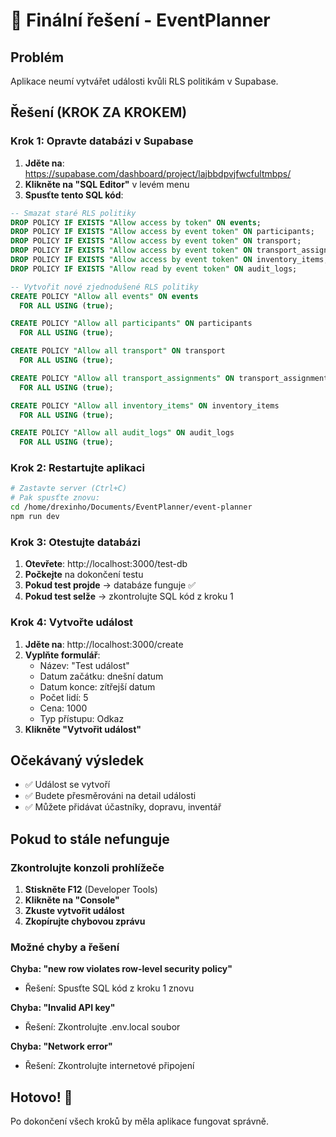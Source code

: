 # 🎯 Finální řešení - EventPlanner

## Problém
Aplikace neumí vytvářet události kvůli RLS politikám v Supabase.

## Řešení (KROK ZA KROKEM)

### Krok 1: Opravte databázi v Supabase
1. **Jděte na**: https://supabase.com/dashboard/project/lajbbdpvjfwcfultmbps/
2. **Klikněte na "SQL Editor"** v levém menu
3. **Spusťte tento SQL kód**:

```sql
-- Smazat staré RLS politiky
DROP POLICY IF EXISTS "Allow access by token" ON events;
DROP POLICY IF EXISTS "Allow access by event token" ON participants;
DROP POLICY IF EXISTS "Allow access by event token" ON transport;
DROP POLICY IF EXISTS "Allow access by event token" ON transport_assignments;
DROP POLICY IF EXISTS "Allow access by event token" ON inventory_items;
DROP POLICY IF EXISTS "Allow read by event token" ON audit_logs;

-- Vytvořit nové zjednodušené RLS politiky
CREATE POLICY "Allow all events" ON events
  FOR ALL USING (true);

CREATE POLICY "Allow all participants" ON participants
  FOR ALL USING (true);

CREATE POLICY "Allow all transport" ON transport
  FOR ALL USING (true);

CREATE POLICY "Allow all transport_assignments" ON transport_assignments
  FOR ALL USING (true);

CREATE POLICY "Allow all inventory_items" ON inventory_items
  FOR ALL USING (true);

CREATE POLICY "Allow all audit_logs" ON audit_logs
  FOR ALL USING (true);
```

### Krok 2: Restartujte aplikaci
```bash
# Zastavte server (Ctrl+C)
# Pak spusťte znovu:
cd /home/drexinho/Documents/EventPlanner/event-planner
npm run dev
```

### Krok 3: Otestujte databázi
1. **Otevřete**: http://localhost:3000/test-db
2. **Počkejte** na dokončení testu
3. **Pokud test projde** → databáze funguje ✅
4. **Pokud test selže** → zkontrolujte SQL kód z kroku 1

### Krok 4: Vytvořte událost
1. **Jděte na**: http://localhost:3000/create
2. **Vyplňte formulář**:
   - Název: "Test událost"
   - Datum začátku: dnešní datum
   - Datum konce: zítřejší datum
   - Počet lidí: 5
   - Cena: 1000
   - Typ přístupu: Odkaz
3. **Klikněte "Vytvořit událost"**

## Očekávaný výsledek
- ✅ Událost se vytvoří
- ✅ Budete přesměrováni na detail události
- ✅ Můžete přidávat účastníky, dopravu, inventář

## Pokud to stále nefunguje

### Zkontrolujte konzoli prohlížeče
1. **Stiskněte F12** (Developer Tools)
2. **Klikněte na "Console"**
3. **Zkuste vytvořit událost**
4. **Zkopírujte chybovou zprávu**

### Možné chyby a řešení

**Chyba: "new row violates row-level security policy"**
- Řešení: Spusťte SQL kód z kroku 1 znovu

**Chyba: "Invalid API key"**
- Řešení: Zkontrolujte .env.local soubor

**Chyba: "Network error"**
- Řešení: Zkontrolujte internetové připojení

## Hotovo! 🎉
Po dokončení všech kroků by měla aplikace fungovat správně. 